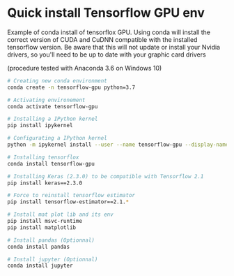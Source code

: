 # Quick install Tensorflow GPU env

Example of conda install of tensorflox GPU. Using conda will install the correct version of CUDA and CuDNN compatible with the installed tensorflow version. Be aware that this will not update or install your Nvidia drivers, so you'll need to be up to date with your graphic card drivers

(procedure tested with Anaconda 3.6 on Windows 10)

```sh
# Creating new conda environment
conda create -n tensorflow-gpu python=3.7

# Activating environement
conda activate tensorflow-gpu

# Installing a IPython kernel
pip install ipykernel

# Configurating a IPython kernel
python -m ipykernel install --user --name tensorflow-gpu --display-name "tensorflow-gpu"

# Installing tensorflox
conda install tensorflow-gpu

# Installing Keras (2.3.0) to be compatible with Tensorflow 2.1
pip install keras==2.3.0

# Force to reinstall tensorflow estimator
pip install tensorflow-estimator==2.1.*

# Install mat plot lib and its env
pip install msvc-runtime
pip install matplotlib

# Install pandas (Optionnal)
conda install pandas

# Install jupyter (Optionnal)
conda install jupyter
```